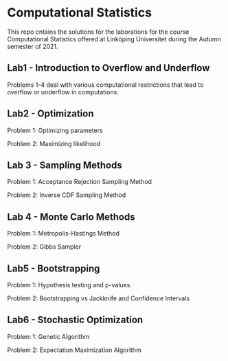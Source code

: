 # Computational Statistics

This repo cntains the solutions for the laborations for the course Computational Statistics offered at Linköping Universitet during the Autumn semester of 2021.

## Lab1 - Introduction to Overflow and Underflow

Problems 1-4 deal with various computational restrictions that lead to overflow or underflow in computations.

## Lab2 - Optimization

Problem 1: Optimizing parameters

Problem 2: Maximizing likelihood

## Lab 3 - Sampling Methods

Problem 1: Acceptance Rejection Sampling Method

Problem 2: Inverse CDF Sampling Method

## Lab 4 - Monte Carlo Methods

Problem 1: Metropolis-Hastings Method

Problem 2: Gibbs Sampler

## Lab5 - Bootstrapping

Problem 1: Hypothesis testing and p-values

Problem 2: Bootstrapping vs Jackknife and Confidence Intervals

## Lab6 - Stochastic Optimization

Problem 1: Genetic Algorithm

Problem 2: Expectation Maximization Algorithm
